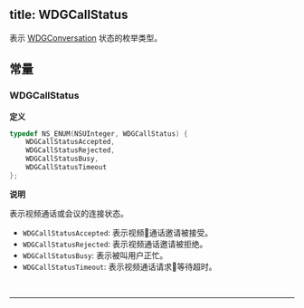 title: WDGCallStatus
---

表示 [WDGConversation](/conversation/iOS/api/WDGConversation.html) 状态的枚举类型。

## 常量

### WDGCallStatus 

**定义**

```objectivec
typedef NS_ENUM(NSUInteger, WDGCallStatus) {
    WDGCallStatusAccepted,
    WDGCallStatusRejected,
    WDGCallStatusBusy,
    WDGCallStatusTimeout
};
```

**说明**

表示视频通话或会议的连接状态。

- `WDGCallStatusAccepted`: 表示视频通话邀请被接受。
- `WDGCallStatusRejected`: 表示视频通话邀请被拒绝。
- `WDGCallStatusBusy`: 表示被叫用户正忙。
- `WDGCallStatusTimeout`: 表示视频通话请求等待超时。

</br>

---